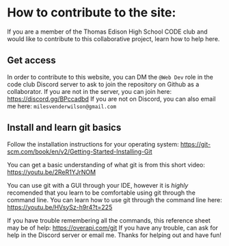 # How to contribute to the site:
If you are a member of the Thomas Edison High School CODE club and would like to contribute to this collaborative project, learn how to help here. 

## Get access
In order to contribute to this website, you can DM the `@Web Dev` role in the code club Discord server to ask to join the repository on Github as a collaborator. If you are not in the server, you can join here: https://discord.gg/BPccadbd
If you are not on Discord, you can also email me here: `milesvenderwilson@gmail.com`

## Install and learn git basics
Follow the installation instructions for your operating system: https://git-scm.com/book/en/v2/Getting-Started-Installing-Git

You can get a basic understanding of what git is from this short video: https://youtu.be/2ReR1YJrNOM

You can use git with a GUI through your IDE, however it is *highly* recomended that you learn to be comfortable using git through the command line. You can learn how to use git through the command line here: https://youtu.be/HVsySz-h9r4?t=225

If you have trouble remembering all the commands, this reference sheet may be of help: https://overapi.com/git
If you have any trouble, can ask for help in the Discord server or email me. Thanks for helping out and have fun!
